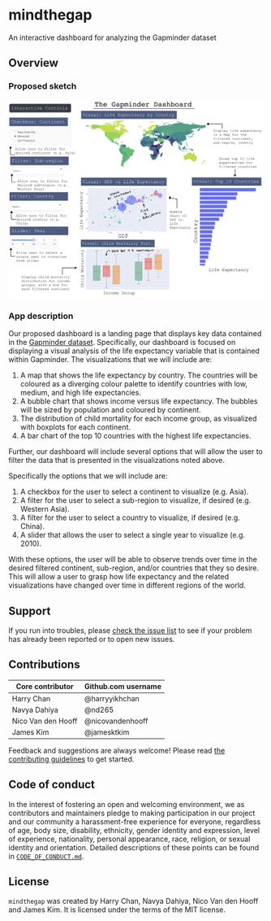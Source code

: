 # mindthegap

An interactive dashboard for analyzing the Gapminder dataset

## Overview

### Proposed sketch

![](img/dashboard-sketch.jpg)

### App description

Our proposed dashboard is a landing page that displays key data contained in the [Gapminder dataset](https://raw.githubusercontent.com/UofTCoders/workshops-dc-py/master/data/processed/world-data-gapminder.csv).  Specifically, our dashboard is focused on displaying a visual analysis of the life expectancy variable that is contained within Gapminder.  The visualizations that we will include are:

1) A map that shows the life expectancy by country.  The countries will be coloured as a diverging colour palette to identify countries with low, medium, and high life expectancies.
2) A bubble chart that shows income versus life expectancy.  The bubbles will be sized by population and coloured by continent.
3) The distribution of child mortality for each income group, as visualized with boxplots for each continent.
4) A bar chart of the top 10 countries with the highest life expectancies.

Further, our dashboard will include several options that will allow the user to filter the data that is presented in the visualizations noted above.

Specifically the options that we will include are:

1) A checkbox for the user to select a continent to visualize (e.g. Asia).
2) A filter for the user to select a sub-region to visualize, if desired (e.g. Western Asia).
3) A filter for the user to select a country to visualize, if desired (e.g. China).
4) A slider that allows the user to select a single year to visualize (e.g. 2010).

With these options, the user will be able to observe trends over time in the desired filtered continent, sub-region, and/or countries that they so desire.  This will allow a user to grasp how life expectancy and the related visualizations have changed over time in different regions of the world.

## Support

If you run into troubles, please [check the issue list](https://github.com/UBC-MDS/mindthegap/issues) to see if your problem has already been reported or to open new issues.

## Contributions

|    Core contributor| Github.com username|
|-------------------  |-------------------|
|       Harry Chan    |  @harryyikhchan   |
|    Navya Dahiya     |  @nd265           |
|  Nico Van den Hooff |  @nicovandenhooff |
|      James Kim      |  @jamesktkim      |  

Feedback and suggestions are always welcome! Please read [the contributing guidelines](https://github.com/UBC-MDS/mindthegap/blob/main/CONTRIBUTING.md) to get started.

## Code of conduct

In the interest of fostering an open and welcoming environment, we as contributors and maintainers pledge to making participation in our project and our community a harassment-free experience for everyone, regardless of age, body size, disability, ethnicity, gender identity and expression, level of experience, nationality, personal appearance, race, religion, or sexual identity and orientation. Detailed descriptions
of these points can be found in [`CODE_OF_CONDUCT.md`](https://github.com/UBC-MDS/mindthegap/blob/main/CODE_OF_CONDUCT.md).

## License

`mindthegap` was created by Harry Chan, Navya Dahiya, Nico Van den Hooff and James Kim. It is licensed under the terms of the MIT license.

